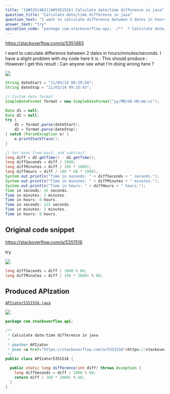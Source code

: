 ```yaml
---
title: "[Q#5351483][A#5351516] Calculate date/time difference in java"
question_title: "Calculate date/time difference in java"
question_text: "I want to calculate difference between 2 dates in hours/minutes/seconds. I have a slight problem with my code here it is : This should produce : However I get this result : Can anyone see what I'm doing wrong here ?"
answer_text: "try"
apization_code: "package com.stackoverflow.api;  /**  * Calculate date/time difference in java  *  * @author APIzator  * @see <a href=\"https://stackoverflow.com/a/5351516\">https://stackoverflow.com/a/5351516</a>  */ public class APIzator5351516 {    public static long difference(int diff) throws Exception {     long diffSeconds = diff / 1000 % 60;     return diff / (60 * 1000) % 60;   } }"
---
```


https://stackoverflow.com/q/5351483

I want to calculate difference between 2 dates in hours/minutes/seconds.
I have a slight problem with my code here it is :
This should produce :
However I get this result :
Can anyone see what I&#x27;m doing wrong here ?


<div class="code-logo"><img src="/stackoverflow.png" /></div>

```java
String dateStart = "11/03/14 09:29:58";
String dateStop = "11/03/14 09:33:43";

// Custom date format
SimpleDateFormat format = new SimpleDateFormat("yy/MM/dd HH:mm:ss");  

Date d1 = null;
Date d2 = null;
try {
    d1 = format.parse(dateStart);
    d2 = format.parse(dateStop);
} catch (ParseException e) {
    e.printStackTrace();
}    

// Get msec from each, and subtract.
long diff = d2.getTime() - d1.getTime();
long diffSeconds = diff / 1000;         
long diffMinutes = diff / (60 * 1000);         
long diffHours = diff / (60 * 60 * 1000);                      
System.out.println("Time in seconds: " + diffSeconds + " seconds.");         
System.out.println("Time in minutes: " + diffMinutes + " minutes.");         
System.out.println("Time in hours: " + diffHours + " hours.");
Time in seconds: 45 seconds.
Time in minutes: 3 minutes.
Time in hours: 0 hours.
Time in seconds: 225 seconds.
Time in minutes: 3 minutes.
Time in hours: 0 hours.
```


## Original code snippet

https://stackoverflow.com/a/5351516

try

<div class="code-logo"><img src="/stackoverflow.png" /></div>

```java
long diffSeconds = diff / 1000 % 60;  
long diffMinutes = diff / (60 * 1000) % 60;
```

## Produced APIzation

[`APIzator5351516.java`](https://github.com/pasqualesalza/apization/raw/main/data/search/APIzator5351516.java)

<div class="code-logo"><img src="/apizator.png" /></div>

```java
package com.stackoverflow.api;

/**
 * Calculate date/time difference in java
 *
 * @author APIzator
 * @see <a href="https://stackoverflow.com/a/5351516">https://stackoverflow.com/a/5351516</a>
 */
public class APIzator5351516 {

  public static long difference(int diff) throws Exception {
    long diffSeconds = diff / 1000 % 60;
    return diff / (60 * 1000) % 60;
  }
}

```